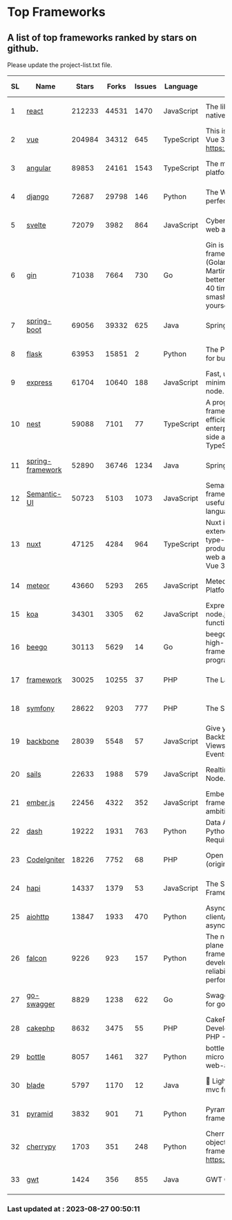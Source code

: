 # Top Frameworks
## A list of top frameworks ranked by stars on github.  
Please update the project-list.txt file.

| SL| Name  | Stars| Forks| Issues | Language | Description | Last Commit |
| --| ------| -----| ---- | ------ | -------- | ----------- | ----------- |
| 1 | [react](https://github.com/facebook/react) | 212233 | 44531 | 1470 | JavaScript | The library for web and native user interfaces | 2023-08-26 01:39:55 |
| 2 | [vue](https://github.com/vuejs/vue) | 204984 | 34312 | 645 | TypeScript | This is the repo for Vue 2. For Vue 3, go to https://github.com/vuejs/core | 2023-04-27 09:43:19 |
| 3 | [angular](https://github.com/angular/angular) | 89853 | 24161 | 1543 | TypeScript | The modern web developer’s platform | 2023-08-25 16:43:50 |
| 4 | [django](https://github.com/django/django) | 72687 | 29798 | 146 | Python | The Web framework for perfectionists with deadlines. | 2023-08-25 19:27:22 |
| 5 | [svelte](https://github.com/sveltejs/svelte) | 72079 | 3982 | 864 | JavaScript | Cybernetically enhanced web apps | 2023-08-26 11:51:32 |
| 6 | [gin](https://github.com/gin-gonic/gin) | 71038 | 7664 | 730 | Go | Gin is a HTTP web framework written in Go (Golang). It features a Martini-like API with much better performance -- up to 40 times faster. If you need smashing performance, get yourself some Gin. | 2023-08-12 14:21:56 |
| 7 | [spring-boot](https://github.com/spring-projects/spring-boot) | 69056 | 39332 | 625 | Java | Spring Boot | 2023-08-24 17:33:15 |
| 8 | [flask](https://github.com/pallets/flask) | 63953 | 15851 | 2 | Python | The Python micro framework for building web applications. | 2023-08-21 16:42:21 |
| 9 | [express](https://github.com/expressjs/express) | 61704 | 10640 | 188 | JavaScript | Fast, unopinionated, minimalist web framework for node. | 2023-05-16 01:53:48 |
| 10 | [nest](https://github.com/nestjs/nest) | 59088 | 7101 | 77 | TypeScript | A progressive Node.js framework for building efficient, scalable, and enterprise-grade server-side applications with TypeScript/JavaScript 🚀 | 2023-08-22 12:17:52 |
| 11 | [spring-framework](https://github.com/spring-projects/spring-framework) | 52890 | 36746 | 1234 | Java | Spring Framework | 2023-08-26 16:14:35 |
| 12 | [Semantic-UI](https://github.com/Semantic-Org/Semantic-UI) | 50723 | 5103 | 1073 | JavaScript | Semantic is a UI component framework based around useful principles from natural language. | 2023-01-11 17:05:32 |
| 13 | [nuxt](https://github.com/nuxt/nuxt) | 47125 | 4284 | 964 | TypeScript | Nuxt is an intuitive and extendable way to create type-safe, performant and production-grade full-stack web apps and websites with Vue 3. | 2023-08-26 14:45:17 |
| 14 | [meteor](https://github.com/meteor/meteor) | 43660 | 5293 | 265 | JavaScript | Meteor, the JavaScript App Platform | 2023-08-23 19:29:41 |
| 15 | [koa](https://github.com/koajs/koa) | 34301 | 3305 | 62 | JavaScript | Expressive middleware for node.js using ES2017 async functions | 2023-05-17 07:50:49 |
| 16 | [beego](https://github.com/beego/beego) | 30113 | 5629 | 14 | Go | beego is an open-source, high-performance web framework for the Go programming language. | 2023-08-23 10:35:17 |
| 17 | [framework](https://github.com/laravel/framework) | 30025 | 10255 | 37 | PHP | The Laravel Framework. | 2023-08-25 18:39:53 |
| 18 | [symfony](https://github.com/symfony/symfony) | 28622 | 9203 | 777 | PHP | The Symfony PHP framework | 2023-08-23 20:11:21 |
| 19 | [backbone](https://github.com/jashkenas/backbone) | 28039 | 5548 | 57 | JavaScript | Give your JS App some Backbone with Models, Views, Collections, and Events | 2023-08-10 22:05:08 |
| 20 | [sails](https://github.com/balderdashy/sails) | 22633 | 1988 | 579 | JavaScript | Realtime MVC Framework for Node.js | 2023-07-21 23:31:37 |
| 21 | [ember.js](https://github.com/emberjs/ember.js) | 22456 | 4322 | 352 | JavaScript | Ember.js - A JavaScript framework for creating ambitious web applications | 2023-08-25 23:46:35 |
| 22 | [dash](https://github.com/plotly/dash) | 19222 | 1931 | 763 | Python | Data Apps & Dashboards for Python. No JavaScript Required. | 2023-08-25 21:37:32 |
| 23 | [CodeIgniter](https://github.com/bcit-ci/CodeIgniter) | 18226 | 7752 | 68 | PHP | Open Source PHP Framework (originally from EllisLab) | 2023-04-07 17:57:13 |
| 24 | [hapi](https://github.com/hapijs/hapi) | 14337 | 1379 | 53 | JavaScript | The Simple, Secure Framework Developers Trust | 2023-04-24 22:09:20 |
| 25 | [aiohttp](https://github.com/aio-libs/aiohttp) | 13847 | 1933 | 470 | Python | Asynchronous HTTP client/server framework for asyncio and Python | 2023-08-26 14:18:48 |
| 26 | [falcon](https://github.com/falconry/falcon) | 9226 | 923 | 157 | Python | The no-magic web data plane API and microservices framework for Python developers, with a focus on reliability, correctness, and performance at scale. | 2023-08-21 21:45:34 |
| 27 | [go-swagger](https://github.com/go-swagger/go-swagger) | 8829 | 1238 | 622 | Go | Swagger 2.0 implementation for go | 2023-08-21 22:25:45 |
| 28 | [cakephp](https://github.com/cakephp/cakephp) | 8632 | 3475 | 55 | PHP | CakePHP: The Rapid Development Framework for PHP - Official Repository | 2023-08-22 22:19:15 |
| 29 | [bottle](https://github.com/bottlepy/bottle) | 8057 | 1461 | 327 | Python | bottle.py is a fast and simple micro-framework for python web-applications. | 2022-09-05 15:24:52 |
| 30 | [blade](https://github.com/lets-blade/blade) | 5797 | 1170 | 12 | Java | :rocket: Lightning fast and elegant mvc framework for Java8 | 2023-06-16 05:18:49 |
| 31 | [pyramid](https://github.com/Pylons/pyramid) | 3832 | 901 | 71 | Python | Pyramid - A Python web framework | 2023-08-25 06:36:30 |
| 32 | [cherrypy](https://github.com/cherrypy/cherrypy) | 1703 | 351 | 248 | Python | CherryPy is a pythonic, object-oriented HTTP framework.      https://cherrypy.dev | 2023-08-04 13:52:17 |
| 33 | [gwt](https://github.com/gwtproject/gwt) | 1424 | 356 | 855 | Java | GWT Open Source Project | 2023-07-03 13:48:40 |

### Last updated at : 2023-08-27 00:50:11
